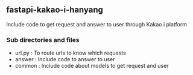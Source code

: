 ## fastapi-kakao-i-hanyang 
Include code to get request and answer to user through Kakao i platform

### Sub directories and files

* url.py : To route urls to know which requests
* answer : Include code to answer to user
* common : Include code about models to get request and user